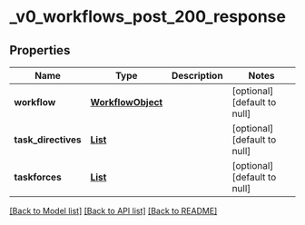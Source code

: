 # _v0_workflows_post_200_response
## Properties

| Name | Type | Description | Notes |
|------------ | ------------- | ------------- | -------------|
| **workflow** | [**WorkflowObject**](WorkflowObject.md) |  | [optional] [default to null] |
| **task\_directives** | [**List**](TaskDirectiveObject.md) |  | [optional] [default to null] |
| **taskforces** | [**List**](TaskforceObject.md) |  | [optional] [default to null] |

[[Back to Model list]](../README.md#documentation-for-models) [[Back to API list]](../README.md#documentation-for-api-endpoints) [[Back to README]](../README.md)

